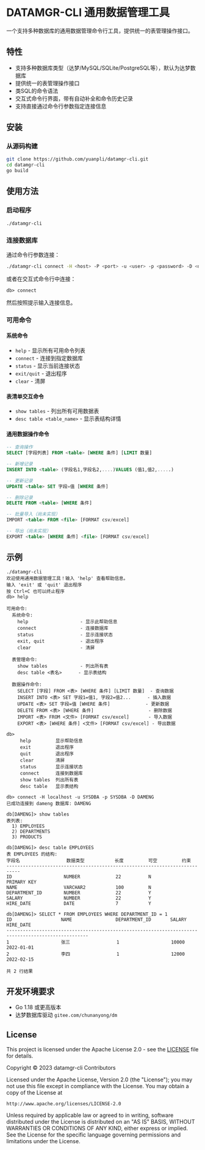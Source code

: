 # DATAMGR-CLI 通用数据管理工具

一个支持多种数据库的通用数据管理命令行工具，提供统一的表管理操作接口。

## 特性

- 支持多种数据库类型（达梦/MySQL/SQLite/PostgreSQL等），默认为达梦数据库
- 提供统一的表管理操作接口
- 类SQL的命令语法
- 交互式命令行界面，带有自动补全和命令历史记录
- 支持直接通过命令行参数指定连接信息

## 安装

### 从源码构建

```bash
git clone https://github.com/yuanpli/datamgr-cli.git
cd datamgr-cli
go build
```

## 使用方法

### 启动程序

```bash
./datamgr-cli
```

### 连接数据库

通过命令行参数连接：

```bash
./datamgr-cli connect -H <host> -P <port> -u <user> -p <password> -D <dbname>
```

或者在交互式命令行中连接：

```
db> connect
```

然后按照提示输入连接信息。

### 可用命令

#### 系统命令

- `help` - 显示所有可用命令列表
- `connect` - 连接到指定数据库
- `status` - 显示当前连接状态
- `exit/quit` - 退出程序
- `clear` - 清屏

#### 表清单交互命令

- `show tables` - 列出所有可用数据表
- `desc table <table_name>` - 显示表结构详情

#### 通用数据操作命令

```sql
-- 查询操作
SELECT [字段列表] FROM <table> [WHERE 条件] [LIMIT 数量]

-- 新增记录
INSERT INTO <table> (字段名1,字段名2,....)VALUES (值1,值2,.....)

-- 更新记录
UPDATE <table> SET 字段=值 [WHERE 条件]

-- 删除记录
DELETE FROM <table> [WHERE 条件]

-- 批量导入（尚未实现）
IMPORT <table> FROM <file> [FORMAT csv/excel]

-- 导出（尚未实现）
EXPORT <table> [WHERE 条件] <file> [FORMAT csv/excel]
```

## 示例
```shell
./datamgr-cli 
欢迎使用通用数据管理工具！输入 'help' 查看帮助信息。
输入 'exit' 或 'quit' 退出程序
按 Ctrl+C 也可以终止程序
db> help

可用命令:
  系统命令:
    help                   - 显示此帮助信息
    connect                - 连接数据库
    status                 - 显示连接状态
    exit, quit             - 退出程序
    clear                  - 清屏

  表管理命令:
    show tables            - 列出所有表
    desc table <表名>      - 显示表结构

  数据操作命令:
    SELECT [字段] FROM <表> [WHERE 条件] [LIMIT 数量]  - 查询数据
    INSERT INTO <表> SET 字段1=值1, 字段2=值2...      - 插入数据
    UPDATE <表> SET 字段=值 [WHERE 条件]             - 更新数据
    DELETE FROM <表> [WHERE 条件]                    - 删除数据
    IMPORT <表> FROM <文件> [FORMAT csv/excel]       - 导入数据
    EXPORT <表> [WHERE 条件] <文件> [FORMAT csv/excel] - 导出数据

db> 
     help         显示帮助信息  
     exit         退出程序      
     quit         退出程序      
     clear        清屏          
     status       显示连接状态  
     connect      连接到数据库  
     show tables  列出所有表    
     desc table   显示表结构    
```

```
db> connect -H localhost -u SYSDBA -p SYSDBA -D DAMENG
已成功连接到 dameng 数据库: DAMENG

db[DAMENG]> show tables
表列表:
  1) EMPLOYEES
  2) DEPARTMENTS
  3) PRODUCTS

db[DAMENG]> desc table EMPLOYEES
表 EMPLOYEES 的结构:
字段名                 数据类型           长度         可空         约束          
---------------------------------------------------------------------------
ID                   NUMBER             22          N           PRIMARY KEY  
NAME                 VARCHAR2           100         N                       
DEPARTMENT_ID        NUMBER             22          Y                       
SALARY               NUMBER             22          Y                       
HIRE_DATE            DATE               7           Y                       

db[DAMENG]> SELECT * FROM EMPLOYEES WHERE DEPARTMENT_ID = 1
ID                  NAME                DEPARTMENT_ID       SALARY              HIRE_DATE           
----------------------------------------------------------------------------------------------------
1                   张三                 1                   10000               2022-01-01          
2                   李四                 1                   12000               2022-02-15          

共 2 行结果
```

## 开发环境要求

- Go 1.18 或更高版本
- 达梦数据库驱动 `gitee.com/chunanyong/dm` 

## License

This project is licensed under the Apache License 2.0 - see the [LICENSE](LICENSE) file for details.

Copyright © 2023 datamgr-cli Contributors

Licensed under the Apache License, Version 2.0 (the "License");
you may not use this file except in compliance with the License.
You may obtain a copy of the License at

    http://www.apache.org/licenses/LICENSE-2.0

Unless required by applicable law or agreed to in writing, software
distributed under the License is distributed on an "AS IS" BASIS,
WITHOUT WARRANTIES OR CONDITIONS OF ANY KIND, either express or implied.
See the License for the specific language governing permissions and
limitations under the License.